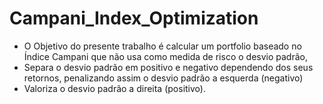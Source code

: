 # Campani_Index_Optimization
* O Objetivo do presente trabalho é calcular um portfolio baseado no Índice Campani que não usa como medida de risco o desvio padrão,
* Separa o desvio padrão em positivo e negativo dependendo dos seus retornos, penalizando assim o desvio padrão a esquerda (negativo)
* Valoriza o desvio padrão a direita (positivo).

